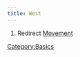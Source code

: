 ```yaml
---
title: West
---
```


1.  Redirect [Movement](Movement "wikilink")

[Category:Basics](Category:Basics "wikilink")